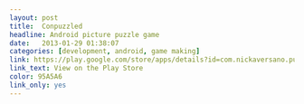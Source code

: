 ```yaml
---
layout: post
title:  Conpuzzled
headline: Android picture puzzle game
date:   2013-01-29 01:38:07
categories: [development, android, game making]
link: https://play.google.com/store/apps/details?id=com.nickaversano.puzzle
link_text: View on the Play Store
color: 95A5A6
link_only: yes
---
```

